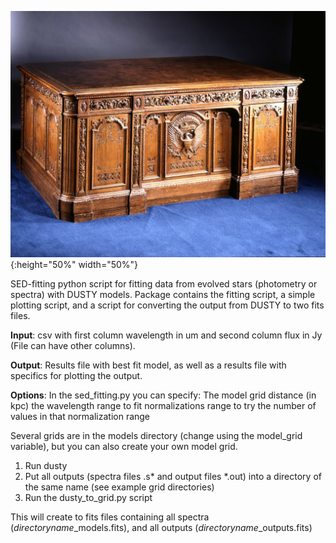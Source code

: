 ![desk](desk.jpg){:height="50%" width="50%"}


SED-fitting python script for fitting data from evolved stars (photometry or spectra) with DUSTY models. Package contains the fitting script, a simple plotting script, and a script for converting the output from DUSTY to two fits files. 

**Input**: csv with first column wavelength in um and second column flux in Jy (File can have other columns).

**Output**: Results file with best fit model, as well as a results file with specifics for plotting the output. 

**Options**: In the sed_fitting.py you can specify:
	The model grid
	distance (in kpc)
	the wavelength range to fit
	normalizations range to try 
	the number of values in that normalization range

Several grids are in the models directory (change using the model_grid variable), but you can also create your own model grid.

1. Run dusty
2. Put all outputs (spectra files .s* and output files *.out) into a directory of the same name (see example grid directories)
3. Run the dusty_to_grid.py script

This will create to fits files containing all spectra (*directoryname*_models.fits), and all outputs (*directoryname*_outputs.fits)
